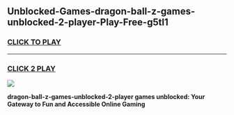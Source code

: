
## Unblocked-Games-dragon-ball-z-games-unblocked-2-player-Play-Free-g5tl1
<h3>
<a href="https://premium76.site?title=dragon-ball-z-games-unblocked-2-player&ref=23A">CLICK TO PLAY</a></h3>
<hr>

<h3>
<a href="https://premium76.site?title=dragon-ball-z-games-unblocked-2-player&ref=23A">CLICK 2 PLAY</a>
  
</h3>

<a href="https://premium76.site?title=dragon-ball-z-games-unblocked-2-player&ref=23A"><img src="https://clearcache.store/games.png"></a>


**dragon-ball-z-games-unblocked-2-player games unblocked: Your Gateway to Fun and Accessible Online Gaming**
